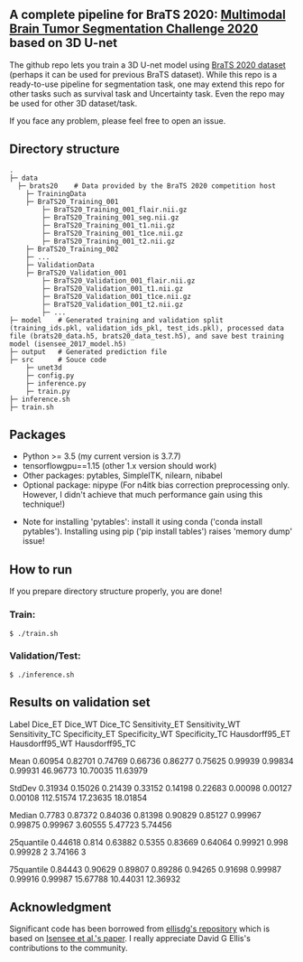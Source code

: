 ## A complete pipeline for BraTS 2020: [Multimodal Brain Tumor Segmentation Challenge 2020](https://www.med.upenn.edu/cbica/brats2020/) based on 3D U-net

The github repo lets you train a 3D U-net model using [BraTS 2020 dataset](https://www.med.upenn.edu/cbica/brats2020/data.html) (perhaps it can be used for previous BraTS dataset). While this repo is a ready-to-use pipeline for segmentation task, one may extend this repo for other tasks such as survival task and Uncertainty task. Even the repo may be used for other 3D dataset/task.

If you face any problem, please feel free to open an issue.

## Directory structure

```
.
├─ data
  ├─ brats20	# Data provided by the BraTS 2020 competition host
    ├─ TrainingData
	├─ BraTS20_Training_001
	    ├─ BraTS20_Training_001_flair.nii.gz
	    ├─ BraTS20_Training_001_seg.nii.gz
	    ├─ BraTS20_Training_001_t1.nii.gz
	    ├─ BraTS20_Training_001_t1ce.nii.gz
	    ├─ BraTS20_Training_001_t2.nii.gz
	├─ BraTS20_Training_002
	├─ ...
    ├─ ValidationData
	├─ BraTS20_Validation_001
	    ├─ BraTS20_Validation_001_flair.nii.gz
	    ├─ BraTS20_Validation_001_t1.nii.gz
	    ├─ BraTS20_Validation_001_t1ce.nii.gz
	    ├─ BraTS20_Validation_001_t2.nii.gz
	    ├─ ...
├─ model	# Generated training and validation split (training_ids.pkl, validation_ids_pkl, test_ids.pkl), processed data file (brats20_data.h5, brats20_data_test.h5), and save best training model (isensee_2017_model.h5)
├─ output	# Generated prediction file
├─ src		# Souce code
    ├─ unet3d
    ├─ config.py
    ├─ inference.py
    ├─ train.py
├─ inference.sh
├─ train.sh
```

## Packages
- Python >= 3.5 (my current version is 3.7.7)
- tensorflowgpu==1.15 (other 1.x version should work)
- Other packages: pytables, SimpleITK, nilearn, nibabel
- Optional package: nipype (For n4itk bias correction preprocessing only. However, I didn't achieve that much performance gain using this technique!)

* Note for installing 'pytables': install it using conda ('conda install pytables'). Installing using pip ('pip install tables') raises 'memory dump' issue!

## How to run
If you prepare directory structure properly, you are done!

### Train:
~~~
$ ./train.sh
~~~
### Validation/Test:
~~~
$ ./inference.sh
~~~

## Results on validation set
Label		Dice_ET	Dice_WT	Dice_TC	Sensitivity_ET	Sensitivity_WT	Sensitivity_TC	Specificity_ET	Specificity_WT	Specificity_TC	Hausdorff95_ET	Hausdorff95_WT	Hausdorff95_TC

Mean		0.60954	0.82701	0.74769	0.66736	0.86277	0.75625	0.99939	0.99834	0.99931	46.96773	10.70035	11.63979

StdDev		0.31934	0.15026	0.21439	0.33152	0.14198	0.22683	0.00098	0.00127	0.00108	112.51574	17.23635	18.01854

Median		0.7783	0.87372	0.84036	0.81398	0.90829	0.85127	0.99967	0.99875	0.99967	3.60555		5.47723		5.74456

25quantile	0.44618	0.814	0.63882	0.5355	0.83669	0.64064	0.99921	0.998	0.99928	2		3.74166		3

75quantile	0.84443	0.90629	0.89807	0.89286	0.94265	0.91698	0.99987	0.99916	0.99987	15.67788	10.44031	12.36932


## Acknowledgment
Significant code has been borrowed from [ellisdg's repository](https://github.com/ellisdg/3DUnetCNN) which is based on [Isensee et al.'s paper](https://doi.org/10.1007/978-3-030-11726-9_21). I really appreciate David G Ellis's contributions to the community.
